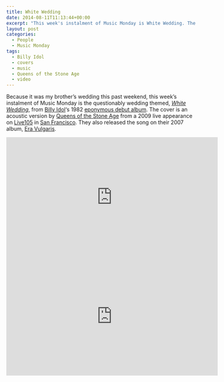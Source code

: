 ```yaml
---
title: White Wedding
date: 2014-08-11T11:13:44+00:00
excerpt: "This week's instalment of Music Monday is White Wedding. The 1982 Billy Idol original and a 2009 cover by Queens of the Stone Age."
layout: post
categories:
  - People
  - Music Monday
tags:
  - Billy Idol
  - covers
  - music
  - Queens of the Stone Age
  - video
---
```

Because it was my brother&#8217;s wedding this past weekend, this week&#8217;s instalment of Music Monday is the questionably wedding themed, [_White Wedding_](http://en.wikipedia.org/wiki/White_Wedding_(song)), from [Billy Idol](http://www.billyidol.net/)&#8216;s 1982 [eponymous debut album](http://en.wikipedia.org/wiki/Billy_Idol_(album)). The cover is an acoustic version by [Queens of the Stone Age](http://www.qotsa.com/) from a 2009 live appearance on [Live105](http://live105.cbslocal.com/) in [San Francisco](http://www.sanfrancisco.com/). They also released the song on their 2007 album, [Era Vulgaris](http://en.wikipedia.org/wiki/Era_Vulgaris_(album)).

<div class="video-container">
	<iframe width="560" height="315" src="https://www.youtube.com/embed/AAZQaYKZMTI" frameborder="0" allowfullscreen></iframe>
</div>

<div class="video-container">
	<iframe width="560" height="315" src="https://www.youtube.com/embed/hGtXtzOHroA" frameborder="0" allowfullscreen></iframe>
</div>